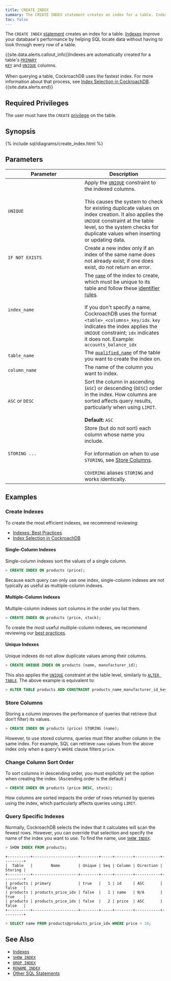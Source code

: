 ```yaml
---
title: CREATE INDEX
summary: The CREATE INDEX statement creates an index for a table. Indexes improve your database's performance by helping SQL locate data without having to look through every row of a table.
toc: false
---
```


The `CREATE INDEX` [statement](sql-statements.html) creates an index for a table. [Indexes](indexes.html) improve your database's performance by helping SQL locate data without having to look through every row of a table.

{{site.data.alerts.callout_info}}Indexes are automatically created for a table's <a href="constraints.html#primary-key"><code>PRIMARY KEY</code></a> and <a href="constraints.html#unique"><code>UNIQUE</code></a> columns.<br><br>When querying a table, CockroachDB uses the fastest index. For more information about that process, see <a href="https://www.cockroachlabs.com/blog/index-selection-cockroachdb-2/">Index Selection in CockroachDB</a>.{{site.data.alerts.end}}

<div id="toc"></div>

## Required Privileges

The user must have the `CREATE` [privilege](privileges.html) on the table.

## Synopsis

{% include sql/diagrams/create_index.html %}

## Parameters

<style>
table td:first-child {
    min-width: 225px;
}
</style>

| Parameter | Description |
|-----------|-------------|
|`UNIQUE` | Apply the [`UNIQUE`](constraints.html#unique) constraint to the indexed columns.<br><br>This causes the system to check for existing duplicate values on index creation. It also applies the `UNIQUE` constraint at the table level, so the system checks for duplicate values when inserting or updating data.|
|`IF NOT EXISTS` | Create a new index only if an index of the same name does not already exist; if one does exist, do not return an error.|
|`index_name` | The [`name`](sql-grammar.html#name) of the index to create, which must be unique to its table and follow these [identifier rules](keywords-and-identifiers.html#identifiers).<br><br>If you don't specify a name, CockroachDB uses the format `<table>_<columns>_key/idx`. `key` indicates the index applies the `UNIQUE` constraint; `idx` indicates it does not. Example: `accounts_balance_idx`|
|`table_name` | The [`qualified_name`](sql-grammar.html#qualified_name) of the table you want to create the index on. |
|`column_name` | The name of the column you want to index.|
|`ASC` or `DESC`| Sort the column in ascending (`ASC`) or descending (`DESC`) order in the index. How columns are sorted affects query results, particularly when using `LIMIT`.<br><br>__Default:__ `ASC`|
|`STORING ...`| Store (but do not sort) each column whose name you include.<br><br>For information on when to use `STORING`, see  [Store Columns](#store-columns).<br><br>`COVERING` aliases `STORING` and works identically.

## Examples

### Create Indexes

To create the most efficient indexes, we recommend reviewing:

- [Indexes: Best Practices](indexes.html#best-practices)
- [Index Selection in CockroachDB](https://www.cockroachlabs.com/blog/index-selection-cockroachdb-2)

#### Single-Column Indexes

Single-column indexes sort the values of a single column.

~~~ sql
> CREATE INDEX ON products (price);
~~~

Because each query can only use one index, single-column indexes are not typically as useful as multiple-column indexes.

#### Multiple-Column Indexes

Multiple-column indexes sort columns in the order you list them.

~~~ sql
> CREATE INDEX ON products (price, stock);
~~~

To create the most useful multiple-column indexes, we recommend reviewing our [best practices](indexes.html#indexing-columns).

#### Unique Indexes

Unique indexes do not allow duplicate values among their columns.

~~~ sql
> CREATE UNIQUE INDEX ON products (name, manufacturer_id);
~~~

This also applies the [`UNIQUE`](constraints.html#unique) constraint at the table level, similarly to [`ALTER TABLE`](alter-table.html). The above example is equivalent to:

~~~ sql
> ALTER TABLE products ADD CONSTRAINT products_name_manufacturer_id_key UNIQUE (name, manufacturer_id);
~~~

### Store Columns

Storing a column improves the performance of queries that retrieve (but don’t filter) its values.

~~~ sql
> CREATE INDEX ON products (price) STORING (name);
~~~

However, to use stored columns, queries must filter another column in the same index. For example, SQL can retrieve `name` values from the above index only when a query's `WHERE` clause filters `price`.

### Change Column Sort Order

To sort columns in descending order, you must explicitly set the option when creating the index. (Ascending order is the default.)

~~~ sql
> CREATE INDEX ON products (price DESC, stock);
~~~

How columns are sorted impacts the order of rows returned by queries using the index, which particularly affects queries using `LIMIT`.

### Query Specific Indexes

Normally, CockroachDB selects the index that it calculates will scan the fewest rows. However, you can override that selection and specify the name of the index you want to use. To find the name, use [`SHOW INDEX`](show-index.html).

~~~ sql
> SHOW INDEX FROM products;
~~~
~~~
+----------+--------------------+--------+-----+--------+-----------+---------+
|  Table   |        Name        | Unique | Seq | Column | Direction | Storing |
+----------+--------------------+--------+-----+--------+-----------+---------+
| products | primary            | true   |   1 | id     | ASC       | false   |
| products | products_price_idx | false  |   1 | name   | N/A       | true    |
| products | products_price_idx | false  |   2 | price  | ASC       | false   |
+----------+--------------------+--------+-----+--------+-----------+---------+
~~~
~~~ sql
> SELECT name FROM products@products_price_idx WHERE price > 10;
~~~

## See Also

- [Indexes](indexes.html)
- [`SHOW INDEX`](show-index.html)
- [`DROP INDEX`](drop-index.html)
- [`RENAME INDEX`](rename-index.html)
- [Other SQL Statements](sql-statements.html)
